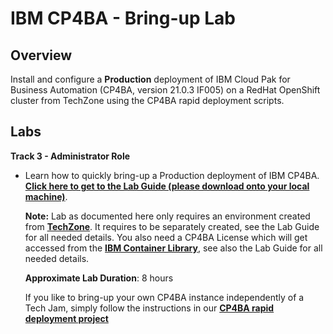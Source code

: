 # IBM CP4BA - Bring-up Lab

## Overview

Install and configure a **Production** deployment of IBM Cloud Pak for Business Automation (CP4BA, version 21.0.3 IF005) on a RedHat OpenShift cluster from TechZone using the CP4BA rapid deployment scripts.

## Labs

**Track 3 - Administrator Role**

- Learn how to quickly bring-up a Production deployment of IBM CP4BA. **[Click here to get to the Lab Guide (please download onto your local machine)](Lab%20Guide%20-%20Bring-up%20Lab.pdf)**.
  
  **Note:** Lab as documented here only requires an environment created from **[TechZone](https://techzone.ibm.com/collection/ibm-cloud-pak-for-business-automation-demos-and-labs-bring-up-lab)**. It requires to be separately created, see the Lab Guide for all needed details. You also need a CP4BA License which will get accessed from the **[IBM Container Library](https://myibm.ibm.com/products-services/containerlibrary)**, see also the Lab Guide for all needed details.
  
  **Approximate Lab Duration**: 8 hours
  
  If you like to bring-up your own CP4BA instance independently of a Tech Jam, simply follow the instructions in our **[CP4BA rapid deployment project](https://github.com/IBM/cp4ba-rapid-deployment)**
